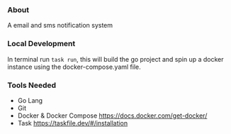 ### About

A email and sms notification system

### Local Development

In terminal run `task run`, this will build the go project and spin up a docker instance using the docker-compose.yaml file.

### Tools Needed

- Go Lang
- Git
- Docker & Docker Compose https://docs.docker.com/get-docker/
- Task https://taskfile.dev/#/installation
